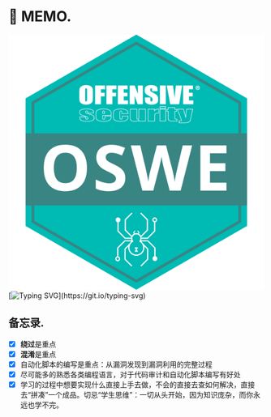 # 📝 MEMO.

![](OSWE.png) [![Typing SVG](https://readme-typing-svg.demolab.com/?font=Orbitron\&size=30\&duration=4000\&pause=500\&color=03E6E3\&background=FFA30C00\&center=true\&vCenter=true\&width=700\&height=60\&lines=TRY+HARDER+!)](https://git.io/typing-svg)

## 备忘录.

* [x] **绕过**是重点
* [x] **混淆**是重点
* [x] 自动化脚本的编写是重点：从漏洞发现到漏洞利用的完整过程
* [x] 尽可能多的熟悉各类编程语言，对于代码审计和自动化脚本编写有好处
* [x] 学习的过程中想要实现什么直接上手去做，不会的直接去查如何解决，直接去“拼凑”一个成品。切忌“学生思维”：一切从头开始，因为知识庞杂，而你永远也学不完。
